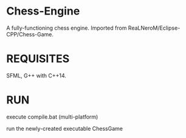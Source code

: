 # Chess-Engine
A fully-functioning chess engine. Imported from ReaLNeroM/Eclipse-CPP/Chess-Game.

# REQUISITES
SFML, G++ with C++14.

# RUN
execute compile.bat (multi-platform)

run the newly-created executable ChessGame
